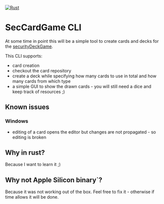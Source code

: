 [![Rust](https://github.com/maschmi/seccardgamecli/actions/workflows/rust.yml/badge.svg?branch=main)](https://github.com/maschmi/seccardgamecli/actions/workflows/rust.yml)

# SecCardGame CLI

At some time in point this will be a simple tool to create cards and decks 
for the [securityDeckGame](https://github.com/maschmi/securityDeckGame).

This CLI supports:

* card creation
* checkout the card repository
* create a deck while specifying how many cards to use in total and how many cards from which type
* a simple GUI to show the drawn cards - you will still need a dice and keep track of resources ;)

## Known issues

### Windows

* editing of a card opens the editor but changes are not propagated - so editing is broken

## Why in rust?

Because I want to learn it ;)

## Why not Apple Silicon binary`?

Because it was not working out of the box. Feel free to fix it - otherwise if time allows
it will be done.
